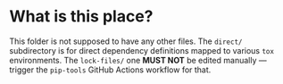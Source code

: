 # What is this place?

This folder is not supposed to have any other files. The `direct/`
subdirectory is for direct dependency definitions mapped to various
`tox` environments. The `lock-files/` one **MUST NOT** be edited
manually — trigger the `pip-tools` GitHub Actions workflow for that.
